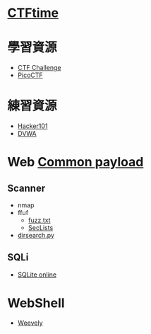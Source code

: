 
# [CTFtime](https://ctftime.org/)

# 學習資源
- [CTF Challenge](https://ctf.hkcert.org/ctf-challenge-info/index.html#useful-tools)
- [PicoCTF]()

# 練習資源
- [Hacker101](https://ctf.hacker101.com/ctf)
- [DVWA](https://ithelp.ithome.com.tw/articles/10207050)

# Web [Common payload](https://github.com/payloadbox)
## Scanner
- nmap
- ffuf
  - [fuzz.txt](https://github.com/Bo0om/fuzz.txt)
  - [SecLists](https://github.com/danielmiessler/SecLists)
- [dirsearch.py](https://github.com/maurosoria/dirsearch)

## SQLi
- [SQLite online](https://sqliteonline.com/)

# WebShell
- [Weevely](https://www.uuu.com.tw/Public/content/article/23/20230320.htm?fbclid=IwAR1gkrqYO7O6SjtESjTHVZIY_5_DOCE0eqRjmk0YiQotHwUy9VRaHZvzvpE)
